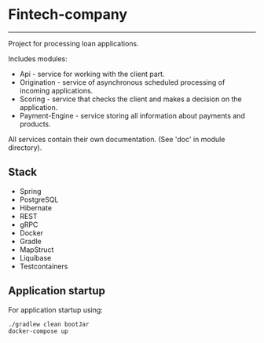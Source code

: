 # Fintech-company
___
Project for processing loan applications.

Includes modules:

* Api - service for working with the client part.
* Origination - service of asynchronous scheduled processing of incoming applications.
* Scoring - service that checks the client and makes a decision on the application.
* Payment-Engine - service storing all information about payments and products.

All services contain their own documentation. (See 'doc' in module directory).

## Stack

* Spring
* PostgreSQL
* Hibernate
* REST
* gRPC
* Docker
* Gradle
* MapStruct
* Liquibase
* Testcontainers

## Application startup 
For application startup using:
```
./gradlew clean bootJar
docker-compose up
```

